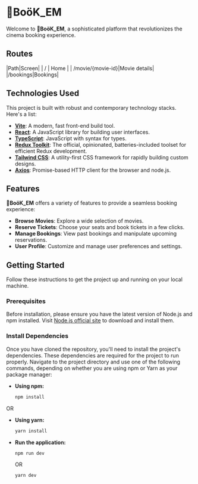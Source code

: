 # 🎥BoöK_EM

Welcome to **🎥BoöK_EM**, a sophisticated platform that revolutionizes the cinema booking experience.

## Routes
|Path|Screen|
| / | Home |
| /movie/{movie-id}|Movie details|
|/bookings|Bookings|
  
## Technologies Used

This project is built with robust and contemporary technology stacks. Here's a list:

- **[Vite](https://vitejs.dev/)**: A modern, fast front-end build tool.
- **[React](https://reactjs.org/)**: A JavaScript library for building user interfaces.
- **[TypeScript](https://www.typescriptlang.org/)**: JavaScript with syntax for types.
- **[Redux Toolkit](https://redux-toolkit.js.org/)**: The official, opinionated, batteries-included toolset for efficient Redux development.
- **[Tailwind CSS](https://tailwindcss.com/)**: A utility-first CSS framework for rapidly building custom designs.
- **[Axios](https://axios-http.com/)**: Promise-based HTTP client for the browser and node.js.

## Features

**🎥BoöK_EM** offers a variety of features to provide a seamless booking experience:

- **Browse Movies**: Explore a wide selection of movies.
- **Reserve Tickets**: Choose your seats and book tickets in a few clicks.
- **Manage Bookings**: View past bookings and manipulate upcoming reservations.
- **User Profile**: Customize and manage user preferences and settings.

## Getting Started

Follow these instructions to get the project up and running on your local machine.

### Prerequisites

Before installation, please ensure you have the latest version of Node.js and npm installed. Visit [Node.js official site](https://nodejs.org/) to download and install them.

### Install Dependencies

Once you have cloned the repository, you'll need to install the project's dependencies. These dependencies are required for the project to run properly. Navigate to the project directory and use one of the following commands, depending on whether you are using npm or Yarn as your package manager:

- **Using npm:**
  ```bash
  npm install
  ```
OR

- **Using yarn:**
  ```bash
  yarn install
  ```

- **Run the application:**
  ```bash
  npm run dev
  ```
  OR
    ```bash
  yarn dev
  ```